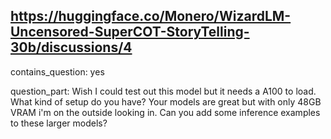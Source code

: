 ## https://huggingface.co/Monero/WizardLM-Uncensored-SuperCOT-StoryTelling-30b/discussions/4

contains_question: yes

question_part: Wish I could test out this model but it needs a A100 to load.
What kind of setup do you have?
Your models are great but with only 48GB VRAM i'm on the outside looking in.
Can you add some inference examples to these larger models?